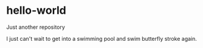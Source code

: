 # hello-world
Just another repository

I just can't wait to get into a swimming pool and swim butterfly stroke again.
